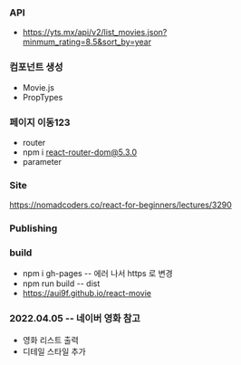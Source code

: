 ### API

- https://yts.mx/api/v2/list_movies.json?minmum_rating=8.5&sort_by=year

### 컴포넌트 생성

- Movie.js
- PropTypes

### 페이지 이동123

- router
- npm i react-router-dom@5.3.0
- parameter

### Site

https://nomadcoders.co/react-for-beginners/lectures/3290

### Publishing

### build

- npm i gh-pages
  -- 에러 나서 https 로 변경
- npm run build
  -- dist
- https://aui9f.github.io/react-movie

### 2022.04.05 -- 네이버 영화 참고

- 영화 리스트 출력
- 디테일 스타일 추가
